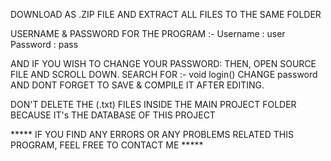 DOWNLOAD AS .ZIP FILE AND EXTRACT ALL FILES TO THE SAME FOLDER

USERNAME & PASSWORD FOR THE PROGRAM :-
Username : user
Password : pass

AND IF YOU WISH TO CHANGE YOUR PASSWORD:
THEN, OPEN SOURCE FILE AND SCROLL DOWN. SEARCH FOR :- void login()
CHANGE password AND DONT FORGET TO SAVE & COMPILE IT AFTER EDITING.

DON'T DELETE THE (.txt) FILES INSIDE THE MAIN PROJECT FOLDER
BECAUSE IT's THE DATABASE OF THIS PROJECT

***** IF YOU FIND ANY ERRORS OR ANY PROBLEMS RELATED THIS PROGRAM, FEEL FREE TO CONTACT ME *****  

